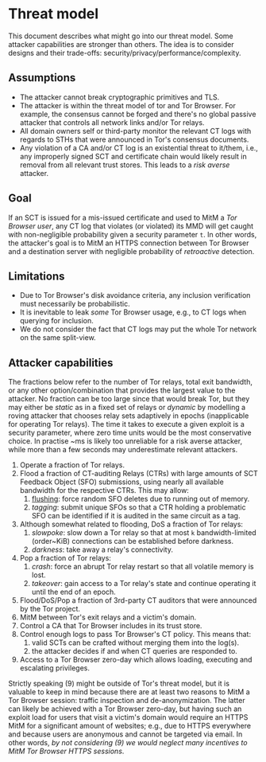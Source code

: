 # Threat model
This document describes what might go into our threat model.  Some attacker
capabilities are stronger than others.  The idea is to consider designs and
their trade-offs: security/privacy/performance/complexity.

## Assumptions
- The attacker cannot break cryptographic primitives and TLS.
- The attacker is within the threat model of tor and Tor Browser.  For example,
the consensus cannot be forged and there's no global passive attacker that
controls all network links and/or Tor relays.
- All domain owners self or third-party monitor the relevant CT logs with
regards to STHs that were announced in Tor's consensus documents.
- Any violation of a CA and/or CT log is an existential threat to it/them, i.e.,
any improperly signed SCT and certificate chain would likely result in removal
from all relevant trust stores.  This leads to a _risk averse_ attacker.

## Goal
If an SCT is issued for a mis-issued certificate and used to MitM a _Tor
Browser user_, any CT log that violates (or violated) its MMD will get caught
with non-negligible probability given a security parameter `t`.  In other words,
the attacker's goal is to MitM an HTTPS connection between Tor Browser and a
destination server with negligible probability of _retroactive_ detection.

## Limitations
- Due to Tor Browser's disk avoidance criteria, any inclusion verification must
necessarily be probabilistic.
- It is inevitable to leak _some_ Tor Browser usage, e.g., to CT logs when
querying for inclusion.
- We do not consider the fact that CT logs may put the whole Tor network on
the same split-view.

## Attacker capabilities
The fractions below refer to the number of Tor relays, total exit bandwidth,
or any other option/combination that provides the largest value to the
attacker.  No fraction can be too large since that would break Tor, but they
may either be _static_ as in a fixed set of relays or _dynamic_ by modelling a
roving attacker that chooses relay sets adaptively in epochs (inapplicable for
operating Tor relays).  The time it takes to execute a given exploit is a
security parameter, where zero time units would be the most conservative choice.
In practise ~ms is likely too unreliable for a risk averse attacker, while more
than a few seconds may underestimate relevant attackers.

1. Operate a fraction of Tor relays.
2. Flood a fraction of CT-auditing Relays (CTRs) with large amounts of SCT
Feedback Object (SFO) submissions, using nearly all available bandwidth for the
respective CTRs.  This may allow:
	1. [flushing](https://ritter.vg/blog-a_bit_on_certificate_transparency_gossip.html):
	force random SFO deletes due to running out of memory.
	2. _tagging_:
	submit unique SFOs so that a CTR holding a problematic SFO can be identified
	if it is audited in the same circuit as a tag.
3. Although somewhat related to flooding, DoS a fraction of Tor relays:
	1. _slowpoke_: slow down a Tor relay so that at most `k` bandwidth-limited
	(order~KiB) connections can be established before darkness.
	2. _darkness_: take away a relay's connectivity.
4. Pop a fraction of Tor relays:
	1. _crash_: force an abrupt Tor relay restart so that all volatile memory
	is lost.
	2. _takeover_: gain access to a Tor relay's state and continue operating it
	until the end of an epoch.
5. Flood/DoS/Pop a fraction of 3rd-party CT auditors that were announced by the
Tor project.
6. MitM between Tor's exit relays and a victim's domain.
7. Control a CA that Tor Browser includes in its trust store.
8. Control enough logs to pass Tor Browser's CT policy.  This means that:
	1. valid SCTs can be crafted without merging them into the log(s).
	2. the attacker decides if and when CT queries are responded to.
9. Access to a Tor Browser zero-day which allows loading, executing and
escalating privileges.

Strictly speaking (9) might be outside of Tor's threat model, but it is valuable
to keep in mind because there are at least two reasons to MitM a Tor Browser
session: traffic inspection and de-anonymization.  The latter can likely be
achieved with a Tor Browser zero-day, but having such an exploit load for users
that visit a victim's domain would require an HTTPS MitM for a significant
amount of websites; e.g., due to HTTPS everywhere and because users are
anonymous and cannot be targeted via email.  In other words, _by not considering
(9) we would neglect many incentives to MitM Tor Browser HTTPS sessions_.
